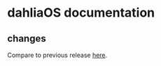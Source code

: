 # dahliaOS documentation

## changes

Compare to previous release [here](https://github.com/dahliaOS/documentation/compare/v220124...v220131).
